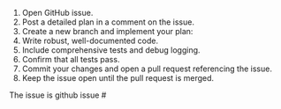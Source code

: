1. Open GitHub issue.
2. Post a detailed plan in a comment on the issue.
3. Create a new branch and implement your plan:
4. Write robust, well-documented code.
5. Include comprehensive tests and debug logging.
6. Confirm that all tests pass.
7. Commit your changes and open a pull request referencing the issue.
8. Keep the issue open until the pull request is merged.

The issue is github issue #